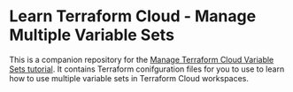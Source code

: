 # Learn Terraform Cloud - Manage Multiple Variable Sets

This is a companion repository for the [Manage Terraform Cloud Variable Sets
tutorial](https://developer.hashicorp.com/tutorials/terraform/cloud/cloud-multiple-variable-sets). It contains Terraform
conifguration files for you to use to learn how to use multiple variable sets in Terraform Cloud workspaces.
